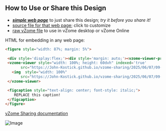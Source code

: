 
## How to Use or Share this Design

 - [***simple web page***](<https://John-Kostick.github.io/vzome-sharing/2025/06/07/09-44-48-Pentagonal\-Stephanoid-Study/>) to just share this design; *try it before you share it!*
 - [source file for that web page](<https://github.com/John-Kostick/vzome-sharing/edit/main/2025/06/07/09-44-48-Pentagonal\-Stephanoid-Study/index.md>); click to customize
 - [raw vZome file](<https://raw.githubusercontent.com/John-Kostick/vzome-sharing/main/2025/06/07/09-44-48-Pentagonal\-Stephanoid-Study/Pentagonal\-Stephanoid-Study.vZome>) to use in vZome desktop or vZome Online
 
 HTML for embedding in any web page:
 ```html
<figure style="width: 87%; margin: 5%">
  
  <div style='display:flex;'><div style='margin: auto;'><vzome-viewer-previous label='prev step'></vzome-viewer-previous><vzome-viewer-next label='next step'></vzome-viewer-next></div></div>
  <vzome-viewer style="width: 100%; height: 60dvh" indexed='true'
        src="https://John-Kostick.github.io/vzome-sharing/2025/06/07/09-44-48-Pentagonal\-Stephanoid-Study/Pentagonal\-Stephanoid-Study.vZome" >
    <img  style="width: 100%"
        src="https://John-Kostick.github.io/vzome-sharing/2025/06/07/09-44-48-Pentagonal\-Stephanoid-Study/Pentagonal\-Stephanoid-Study.png" >
  </vzome-viewer>

  <figcaption style="text-align: center; font-style: italic;">
     REPLACE this caption!
  </figcaption>
</figure>

 ```

[vZome Sharing documentation](https://vzome.github.io/vzome/sharing.html#how-it-works)

![Image](<Pentagonal\-Stephanoid-Study.png>)

